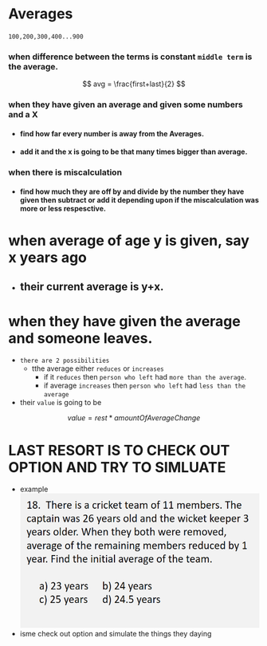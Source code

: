 <script src="https://polyfill.io/v3/polyfill.min.js?features=es6"></script>
<script id="MathJax-script" async src="https://cdn.jsdelivr.net/npm/mathjax@3/es5/tex-mml-chtml.js"></script>

# Averages
`100,200,300,400...900`
### when difference between the terms is constant `middle term` is the average.  
$$ avg = \frac{first+last}{2} $$    
### when they have given an average and given some numbers and a X
  - #### find how far every number is away from the Averages.  
  - #### add it and the x is going to be that many times bigger than average.
### when there is miscalculation
- #### find how much they are off by and divide by the number they have given then subtract or add it depending upon if the miscalculation was more or less respesctive.

# when average of age y is given, say x years ago
- ## **their current average is y+x.**

# when they have given the average and someone leaves.
 - `there are 2 possibilities`
    - tthe average either `reduces` or `increases`
      - if it `reduces` then `person who left` had `more than the average`.
      - if average `increases` then `person who left` had `less than the average`
  - their `value`  is going to be
  
  $$value  = rest*amountOfAverageChange $$
# LAST RESORT IS TO CHECK OUT OPTION AND TRY TO SIMLUATE
- example   
![this](pictures/pic.png)
- isme check out option and simulate the things they daying
